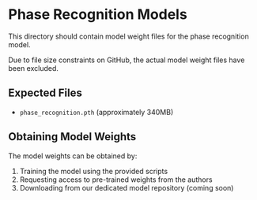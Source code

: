# Phase Recognition Models

This directory should contain model weight files for the phase recognition model.

Due to file size constraints on GitHub, the actual model weight files have been excluded.

## Expected Files
- `phase_recognition.pth` (approximately 340MB)

## Obtaining Model Weights
The model weights can be obtained by:
1. Training the model using the provided scripts
2. Requesting access to pre-trained weights from the authors
3. Downloading from our dedicated model repository (coming soon) 